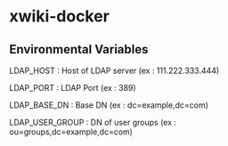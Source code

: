 xwiki-docker
============
Environmental Variables
-----------------------
LDAP_HOST : Host of LDAP server (ex : 111.222.333.444)

LDAP_PORT : LDAP Port (ex : 389)

LDAP_BASE_DN : Base DN (ex : dc=example,dc=com)

LDAP_USER_GROUP : DN of user groups (ex : ou=groups,dc=example,dc=com)
